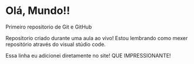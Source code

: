 # Olá, Mundo!!
 Primeiro repositorio de Git e GitHub

 Repositorio criado durante uma aula ao vivo!
 Estou lembrando como mexer repositório através do visual stúdio code.
 
 Essa linha eu adicionei diretamente no site! QUE IMPRESSIONANTE!
